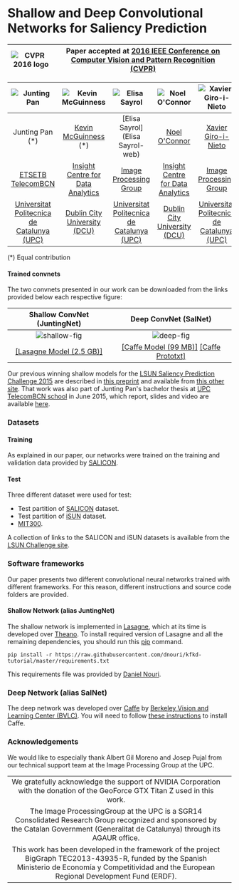 # Shallow and Deep Convolutional Networks for Saliency Prediction

|  ![CVPR 2016 logo][cvpr-logo] | Paper accepted at [2016 IEEE Conference on Computer Vision and Pattern Recognition (CVPR)](http://cvpr2016.thecvf.com/)   |
|:-:|---|

[cvpr-logo]: https://github.com/imatge-upc/saliency-2016-cvpr/blob/master/logos/cvpr2016.jpg "CVPR 2016 logo"


| ![Junting Pan][JuntingPan-photo]  | ![Kevin McGuinness][KevinMcGuinness-photo]  | ![Elisa Sayrol][ElisaSayrol-photo]  | ![Noel O'Connor][NoelOConnor-photo]  | ![Xavier Giro-i-Nieto][XavierGiro-photo]  |
|:-:|:-:|:-:|:-:|:-:|
| Junting Pan (*)  | [Kevin McGuinness](KevinMcGuinness-web) (*)   |  [Elisa Sayrol](Elisa Sayrol-web) | [Noel O'Connor](NoelOConnor-web)   | [Xavier Giro-i-Nieto](XavierGiro-web)   |
| [ETSETB TelecomBCN](etsetb-web)  | [Insight Centre for Data Analytics](insight-web)   |  [Image Processing Group]((gpi-web)) | [Insight Centre for Data Analytics](insight-web)   | [Image Processing Group](gpi-web)   |
| [Universitat Politecnica de Catalunya (UPC)](upc-web)  | [Dublin City University (DCU)](dcu-web)   |  [Universitat Politecnica de Catalunya (UPC)](upc-web) | [Dublin City University (DCU)](dcu-web) | [Universitat Politecnica de Catalunya (UPC)](upc-web)   |

(*) Equal contribution

[KevinMcGuinness-web]: https://www.insight-centre.org/users/kevin-mcguinness
[ElisaSayrol-web]: https://imatge.upc.edu/web/people/elisa-sayrol
[NoelOConnor-web]: https://www.insight-centre.org/users/noel-oconnor
[XavierGiro-web]: https://imatge.upc.edu/web/people/xavier-giro

[etsetb-web]: https://www.etsetb.upc.edu/en/
[gpi-web]: https://imatge.upc.edu/web/
[insight-web]: https://www.insight-centre.org/
[upc-web]: http://www.upc.edu/?set_language=en
[dcu-web]: http://www.dcu.ie/


[JuntingPan-photo]: https://github.com/imatge-upc/saliency-2016-cvpr/blob/master/authors/JuntingPan.jpg "Junting Pan"
[KevinMcGuinness-photo]: https://github.com/imatge-upc/saliency-2016-cvpr/blob/master/authors/KevinMcGuinness.jpg "Kevin McGuinness"
[ElisaSayrol-photo]: https://github.com/imatge-upc/saliency-2016-cvpr/blob/master/authors/ElisaSayrol.jpg "Elisa Sayrol"
[NoelOConnor-photo]: https://github.com/imatge-upc/saliency-2016-cvpr/blob/master/authors/NoelOConnor.jpg "Noel O'Connor"
[XavierGiro-photo]: https://github.com/imatge-upc/saliency-2016-cvpr/blob/master/authors/XavierGiro.jpg "Xavier Giro-i-Nieto"


#### Trained convnets

The two convnets presented in our work can be downloaded from the links provided below each respective figure:

| Shallow ConvNet (JuntingNet)  |  Deep ConvNet (SalNet) |
|:-:|:-:|
|  ![shallow-fig] | ![deep-fig]  |
| [[Lasagne Model (2.5 GB)]](shallow-model)  | [[Caffe Model (99 MB)]](deep-model) [[Caffe Prototxt]](deep-prototxt)  |

[shallow-fig]: https://github.com/imatge-upc/saliency-2016-cvpr/blob/master/figs/shallow.png "Shallow convnet architecture"
[deep-fig]: https://github.com/imatge-upc/saliency-2016-cvpr/blob/master/figs/deep.png "Deep convnet architecture"

[shallow-model]: https://imatge.upc.edu/web/sites/default/files/resources/1720/saliency/2016-cvpr/shallow_net.pickle
[deep-model]: https://imatge.upc.edu/web/sites/default/files/resources/1720/saliency/2016-cvpr/deep_net_model.caffemodel
[deep-prototxt]: https://imatge.upc.edu/web/sites/default/files/resources/1720/saliency/2016-cvpr/deep_net_deploy.prototxt


Our previous winning shallow models for the [LSUN Saliency Prediction Challenge 2015](http://lsun.cs.princeton.edu/#saliency) are described in [this preprint](https://imatge.upc.edu/web/publications/end-end-convolutional-network-saliency-prediction) and available from [this other site](https://imatge.upc.edu/web/resources/end-end-convolutional-networks-saliency-prediction-software). That work was also part of Junting Pan's bachelor thesis at [UPC TelecomBCN school](https://www.etsetb.upc.edu/en/) in June 2015, which report, slides and video are available [here](https://imatge.upc.edu/web/publications/visual-saliency-prediction-using-deep-learning-techniques).


### Datasets

#### Training
As explained in our paper, our networks were trained on the training and validation data provided by [SALICON](http://salicon.net/).

#### Test
Three different dataset were used for test:
* Test partition of [SALICON](http://salicon.net/) dataset.
* Test partition of [iSUN](http://vision.princeton.edu/projects/2014/iSUN/) dataset.
* [MIT300](http://saliency.mit.edu/datasets.html).

A collection of links to the SALICON and iSUN datasets is available from the [LSUN Challenge site](http://lsun.cs.princeton.edu/#saliency).

### Software frameworks

Our paper presents two different convolutional neural networks trained with different frameworks. For this reason, different instructions and source code folders are provided.

#### Shallow Network (alias JuntingNet)

The shallow network is implemented in [Lasagne](https://github.com/Lasagne/Lasagne), which at its time is developed over [Theano](http://deeplearning.net/software/theano/).
To install required version of Lasagne and all the remaining dependencies, you should run this [pip](https://pip.pypa.io/en/stable/) command.

```
pip install -r https://raw.githubusercontent.com/dnouri/kfkd-tutorial/master/requirements.txt
```

This requirements file was provided by [Daniel Nouri](http://danielnouri.org/notes/2014/12/17/using-convolutional-neural-nets-to-detect-facial-keypoints-tutorial/).

### Deep Network (alias SalNet)

The deep network was developed over [Caffe](http://caffe.berkeleyvision.org/) by [Berkeley Vision and Learning Center (BVLC)](http://bvlc.eecs.berkeley.edu/). You will need to follow [these instructions](http://caffe.berkeleyvision.org/installation.html) to install Caffe.

### Acknowledgements

We would like to especially thank Albert Gil Moreno and Josep Pujal from our technical support team at the Image Processing Group at the UPC.

|   |   |
|:-:|:-:|
|  We gratefully acknowledge the support of NVIDIA Corporation with the donation of the GeoForce GTX Titan Z used in this work. |   |
|  The Image ProcessingGroup at the UPC is a SGR14 Consolidated Research Group recognized and sponsored by the Catalan Government (Generalitat de Catalunya) through its  AGAUR office. |   |
|  This work has been developed in the framework of the project BigGraph TEC2013-43935-R, funded by the Spanish Ministerio de Economía y Competitividad and the European Regional Development Fund (ERDF).  |   |
